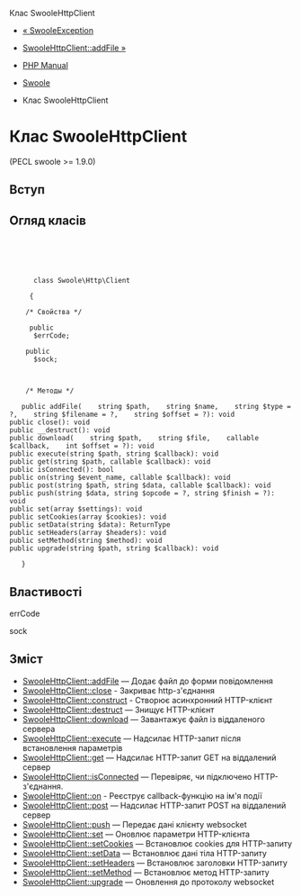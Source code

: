Клас SwooleHttpClient

-   [« SwooleException](class.swoole-exception.html)
    
-   [SwooleHttpClient::addFile »](swoole-http-client.addfile.html)
    
-   [PHP Manual](index.html)
    
-   [Swoole](book.swoole.html)
    
-   Клас SwooleHttpClient
    

# Клас SwooleHttpClient

(PECL swoole >= 1.9.0)

## Вступ

## Огляд класів

```classsynopsis



    
     
      class Swoole\Http\Client
     
     {

    /* Свойства */
    
     public
      $errCode;

    public
      $sock;



    /* Методы */
    
   public addFile(    string $path,    string $name,    string $type = ?,    string $filename = ?,    string $offset = ?): void
public close(): void
public __destruct(): void
public download(    string $path,    string $file,    callable $callback,    int $offset = ?): void
public execute(string $path, string $callback): void
public get(string $path, callable $callback): void
public isConnected(): bool
public on(string $event_name, callable $callback): void
public post(string $path, string $data, callable $callback): void
public push(string $data, string $opcode = ?, string $finish = ?): void
public set(array $settings): void
public setCookies(array $cookies): void
public setData(string $data): ReturnType
public setHeaders(array $headers): void
public setMethod(string $method): void
public upgrade(string $path, string $callback): void

   }
```

## Властивості

errCode

sock

## Зміст

-   [SwooleHttpClient::addFile](swoole-http-client.addfile.html) — Додає файл до форми повідомлення
-   [SwooleHttpClient::close](swoole-http-client.close.html) - Закриває http-з'єднання
-   [SwooleHttpClient::construct](swoole-http-client.construct.html) - Створює асинхронний HTTP-клієнт
-   [SwooleHttpClient::destruct](swoole-http-client.destruct.html) — Знищує HTTP-клієнт
-   [SwooleHttpClient::download](swoole-http-client.download.html) — Завантажує файл із віддаленого сервера
-   [SwooleHttpClient::execute](swoole-http-client.execute.html) — Надсилає HTTP-запит після встановлення параметрів
-   [SwooleHttpClient::get](swoole-http-client.get.html) — Надсилає HTTP-запит GET на віддалений сервер
-   [SwooleHttpClient::isConnected](swoole-http-client.isconnected.html) — Перевіряє, чи підключено HTTP-з'єднання.
-   [SwooleHttpClient::on](swoole-http-client.on.html) - Реєструє callback-функцію на ім'я події
-   [SwooleHttpClient::post](swoole-http-client.post.html) — Надсилає HTTP-запит POST на віддалений сервер
-   [SwooleHttpClient::push](swoole-http-client.push.html) — Передає дані клієнту websocket
-   [SwooleHttpClient::set](swoole-http-client.set.html) — Оновлює параметри HTTP-клієнта
-   [SwooleHttpClient::setCookies](swoole-http-client.setcookies.html) — Встановлює cookies для HTTP-запиту
-   [SwooleHttpClient::setData](swoole-http-client.setdata.html) — Встановлює дані тіла HTTP-запиту
-   [SwooleHttpClient::setHeaders](swoole-http-client.setheaders.html) — Встановлює заголовки HTTP-запиту
-   [SwooleHttpClient::setMethod](swoole-http-client.setmethod.html) — Встановлює метод HTTP-запиту
-   [SwooleHttpClient::upgrade](swoole-http-client.upgrade.html) — Оновлення до протоколу websocket